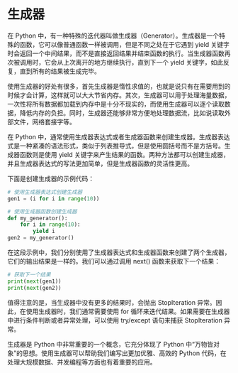 # 生成器
在 Python 中，有一种特殊的迭代器叫做生成器（Generator）。生成器是一个特殊的函数，它可以像普通函数一样被调用，但是不同之处在于它遇到 yield 关键字时会返回一个中间结果，而不是直接返回结果并结束函数的执行。当生成器函数再次被调用时，它会从上次离开的地方继续执行，直到下一个 yield 关键字，如此反复，直到所有的结果被生成完毕。

使用生成器的好处有很多，首先生成器是惰性求值的，也就是说只有在需要用到的时候才会计算，这样就可以大大节省内存。其次，生成器可以用于处理海量数据，一次性将所有数据都加载到内存中是十分不现实的，而使用生成器可以逐个读取数据，降低内存的负担。同时，生成器还能够非常方便地处理数据流，比如说读取外部文件，网络套接字等。

在 Python 中，通常使用生成器表达式或者生成器函数来创建生成器。生成器表达式是一种紧凑的语法形式，类似于列表推导式，但是使用圆括号而不是方括号。生成器函数则是使用 yield 关键字来产生结果的函数。两种方法都可以创建生成器，并且生成器表达式的写法更加简单，但是生成器函数的灵活性更高。

下面是创建生成器的示例代码：
```py
# 使用生成器表达式创建生成器
gen1 = (i for i in range(10))

# 使用生成器函数创建生成器
def my_generator():
    for i in range(10):
        yield i
gen2 = my_generator()
```

在这段示例中，我们分别使用了生成器表达式和生成器函数来创建了两个生成器，它们的输出结果是一样的。我们可以通过调用 next() 函数来获取下一个结果：
```py
# 获取下一个结果
print(next(gen1))
print(next(gen2))
```

值得注意的是，当生成器中没有更多的结果时，会抛出 StopIteration 异常。因此，在使用生成器时，我们通常需要使用 for 循环来迭代结果。如果需要在生成器中进行条件判断或者异常处理，可以使用 try/except 语句来捕获 StopIteration 异常。

生成器是 Python 中非常重要的一个概念，它充分体现了 Python 中“万物皆对象”的思想。使用生成器可以帮助我们编写出更加优雅、高效的 Python 代码，在处理大规模数据、并发编程等方面也有着重要的应用。